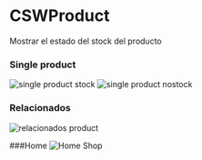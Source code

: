 # CSWProduct
Mostrar el estado del stock del producto

### Single product
![single product stock](https://i.ibb.co/52h84RR/sistock.png)
![single product nostock](https://i.ibb.co/LZ4hF5n/nostock.png)

### Relacionados
![relacionados product](https://i.ibb.co/ZLsvN1w/relacionados.png)

###Home
![Home Shop](https://i.ibb.co/Wx6m7FC/shop.png)
